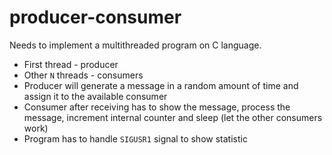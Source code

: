 # producer-consumer

Needs to implement a multithreaded program on C language.

* First thread - producer
* Other `N` threads - consumers
* Producer will generate a message in a random amount of time and assign it to the available consumer
* Consumer after receiving has to show the message, process the message, increment internal counter and sleep (let the other consumers work)
* Program has to handle `SIGUSR1` signal to show statistic
